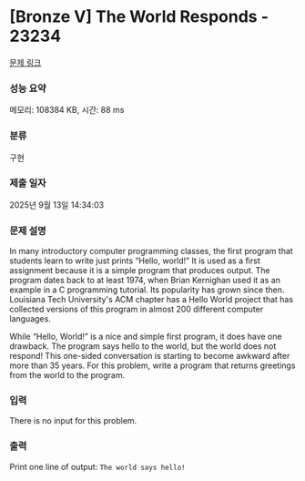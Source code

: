 # [Bronze V] The World Responds - 23234 

[문제 링크](https://www.acmicpc.net/problem/23234) 

### 성능 요약

메모리: 108384 KB, 시간: 88 ms

### 분류

구현

### 제출 일자

2025년 9월 13일 14:34:03

### 문제 설명

<p>In many introductory computer programming classes, the first program that students learn to write just prints “Hello, world!” It is used as a first assignment because it is a simple program that produces output. The program dates back to at least 1974, when Brian Kernighan used it as an example in a C programming tutorial. Its popularity has grown since then. Louisiana Tech University's ACM chapter has a Hello World project that has collected versions of this program in almost 200 different computer languages.</p>

<p>While “Hello, World!” is a nice and simple first program, it does have one drawback. The program says hello to the world, but the world does not respond! This one-sided conversation is starting to become awkward after more than 35 years. For this problem, write a program that returns greetings from the world to the program.</p>

### 입력 

 <p>There is no input for this problem.</p>

### 출력 

 <p>Print one line of output: <code>The world says hello!</code></p>

